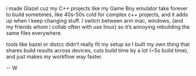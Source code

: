 i made Glazel cuz my C++ projects like my Game Boy emulator take forever to build sometimes, like 40s-50s cold for complex c++ projects, and it adds up when I keep changing stuff. I switch between arm mac, windows, (and my friends whom i collab often with use linux) so it’s annoying rebuilding the same files everywhere. 

tools like bazel or distcc didn’t really fit my setup so I built my own thing that shares build results across devices, cuts build time by a *lot* (~5s build time), and just makes my workflow way faster.

-- W

